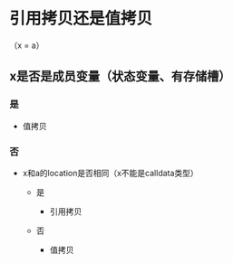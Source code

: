 # 引用拷贝还是值拷贝
（x = a）

## x是否是成员变量（状态变量、有存储槽）

### 是

- 值拷贝

### 否

- x和a的location是否相同（x不能是calldata类型）

	- 是

		- 引用拷贝

	- 否

		- 值拷贝

